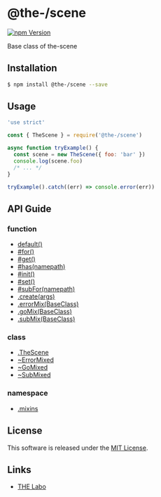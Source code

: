 @the-/scene
==========

<!---
This file is generated by the-tmpl. Do not update manually.
--->

<!-- Badge Start -->
<a name="badges"></a>

[![npm Version][bd_npm_shield_url]][bd_npm_url]

[bd_repo_url]: https://github.com/the-labo/the
[bd_travis_url]: http://travis-ci.org/the-labo/the
[bd_travis_shield_url]: http://img.shields.io/travis/the-labo/the.svg?style=flat
[bd_travis_com_url]: http://travis-ci.com/the-labo/the
[bd_travis_com_shield_url]: https://api.travis-ci.com/the-labo/the.svg?token=
[bd_license_url]: https://github.com/the-labo/the/blob/master/LICENSE
[bd_npm_url]: http://www.npmjs.org/package/@the-/scene
[bd_npm_shield_url]: http://img.shields.io/npm/v/@the-/scene.svg?style=flat
[bd_standard_url]: http://standardjs.com/
[bd_standard_shield_url]: https://img.shields.io/badge/code%20style-standard-brightgreen.svg

<!-- Badge End -->


<!-- Description Start -->
<a name="description"></a>

Base class of the-scene

<!-- Description End -->


<!-- Overview Start -->
<a name="overview"></a>




<!-- Overview End -->


<!-- Sections Start -->
<a name="sections"></a>

<!-- Section from "doc/readme/01.Installation.md.hbs" Start -->

<a name="section-doc-readme-01-installation-md"></a>

Installation
-----

```bash
$ npm install @the-/scene --save
```


<!-- Section from "doc/readme/01.Installation.md.hbs" End -->

<!-- Section from "doc/readme/02.Usage.md.hbs" Start -->

<a name="section-doc-readme-02-usage-md"></a>

Usage
---------

```javascript
'use strict'

const { TheScene } = require('@the-/scene')

async function tryExample() {
  const scene = new TheScene({ foo: 'bar' })
  console.log(scene.foo)
  /* ... */
}

tryExample().catch((err) => console.error(err))

```


<!-- Section from "doc/readme/02.Usage.md.hbs" End -->


<!-- Sections Start -->

<a name="api"></a>

## API Guide

### function
- [default()](./doc/api/api.md#default)
- [#for()](./doc/api/api.md#module_@the-/scene.TheScene#for)
- [#get()](./doc/api/api.md#module_@the-/scene.TheScene#get)
- [#has(namepath)](./doc/api/api.md#module_@the-/scene.TheScene#has)
- [#init()](./doc/api/api.md#module_@the-/scene.TheScene#init)
- [#set()](./doc/api/api.md#module_@the-/scene.TheScene#set)
- [#subFor(namepath)](./doc/api/api.md#module_@the-/scene.mixins.subMix~SubMixed#subFor)
- [.create(args)](./doc/api/api.md#module_@the-/scene.create)
- [.errorMix(BaseClass)](./doc/api/api.md#module_@the-/scene.mixins.errorMix)
- [.goMix(BaseClass)](./doc/api/api.md#module_@the-/scene.mixins.goMix)
- [.subMix(BaseClass)](./doc/api/api.md#module_@the-/scene.mixins.subMix)
### class
- [.TheScene](./doc/api/api.md#module_@the-/scene.TheScene)
- [~ErrorMixed](./doc/api/api.md#module_@the-/scene.mixins.goMix~ErrorMixed)
- [~GoMixed](./doc/api/api.md#module_@the-/scene.mixins.goMix~GoMixed)
- [~SubMixed](./doc/api/api.md#module_@the-/scene.mixins.subMix~SubMixed)
### namespace
- [.mixins](./doc/api/api.md#module_@the-/scene.mixins)

<!-- LICENSE Start -->
<a name="license"></a>

License
-------
This software is released under the [MIT License](https://github.com/the-labo/the/blob/master/LICENSE).

<!-- LICENSE End -->


<!-- Links Start -->
<a name="links"></a>

Links
------

+ [THE Labo][the_labo_url]

[the_labo_url]: https://github.com/the-labo

<!-- Links End -->
